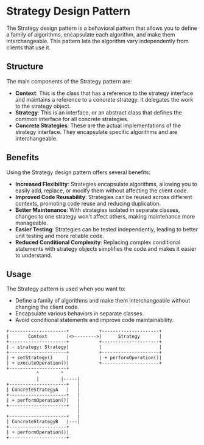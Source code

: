 # Strategy Design Pattern

The Strategy design pattern is a behavioral pattern that allows you to define a family of algorithms, encapsulate each algorithm, and make them interchangeable. This pattern lets the algorithm vary independently from clients that use it.

## Structure

The main components of the Strategy pattern are:

- **Context**: This is the class that has a reference to the strategy interface and maintains a reference to a concrete strategy. It delegates the work to the strategy object.
- **Strategy**: This is an interface, or an abstract class that defines the common interface for all concrete strategies.
- **Concrete Strategies**: These are the actual implementations of the strategy interface. They encapsulate specific algorithms and are interchangeable.

## Benefits

Using the Strategy design pattern offers several benefits:

- **Increased Flexibility**: Strategies encapsulate algorithms, allowing you to easily add, replace, or modify them without affecting the client code.
- **Improved Code Reusability**: Strategies can be reused across different contexts, promoting code reuse and reducing duplication.
- **Better Maintenance**: With strategies isolated in separate classes, changes to one strategy won't affect others, making maintenance more manageable.
- **Easier Testing**: Strategies can be tested independently, leading to better unit testing and more reliable code.
- **Reduced Conditional Complexity**: Replacing complex conditional statements with strategy objects simplifies the code and makes it easier to understand.

## Usage

The Strategy pattern is used when you want to:

- Define a family of algorithms and make them interchangeable without changing the client code.
- Encapsulate various behaviors in separate classes.
- Avoid conditional statements and improve code maintainability.

````
+---------------------+           +---------------------+
|       Context       |<>-------->|      Strategy       |
+---------------------+           +---------------------+
| - strategy: Strategy|           |                     |
+---------------------+           +---------------------+
| + setStrategy()     |           | + performOperation()|
| + executeOperation()|           +---------------------+
+---------------------+
           ^        ^
           |        |-----|
+---------------------+   |
| ConcreteStrategyA   |   |
+---------------------+   |
| + performOperation()|   |
+---------------------+   |
                          |
+---------------------+   |
| ConcreteStrategyB   |---|
+---------------------+
| + performOperation()|
+---------------------+

